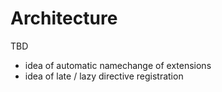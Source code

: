# Architecture

TBD

* idea of automatic namechange of extensions
* idea of late / lazy directive registration
